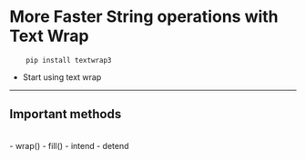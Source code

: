 # More Faster String operations with Text Wrap

        pip install textwrap3

- Start using text wrap
<hr>

## Important methods
<br>
- wrap()
- fill()
- intend
- detend